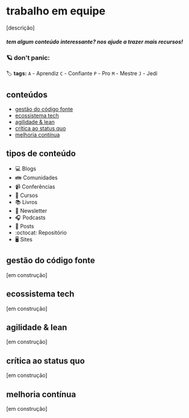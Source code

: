 # trabalho em equipe

[descrição]


##### _tem algum conteúdo interessante? nos ajude a trazer mais recursos!_


### :ringed_planet: don't panic:

:label: **tags:**
`A` - Aprendiz
`C` - Confiante
`P` - Pro
`M` - Mestre
`J` - Jedi

## conteúdos
  - [gestão do código fonte](https://github.com/enjoei/career/tree/master/apps/trabalho%20em%20equipe#gestão-do-código-fonte)
  - [ecossistema tech](https://github.com/enjoei/career/tree/master/apps/trabalho%20em%20equipe#ecossistema-tech)
  - [agilidade & lean](https://github.com/enjoei/career/tree/master/apps/trabalho%20em%20equipe#agilidade--lean)
  - [crítica ao status quo](https://github.com/enjoei/career/tree/master/apps/trabalho%20em%20equipe#crítica-ao-status-quo)
  - [melhoria contínua](https://github.com/enjoei/career/tree/master/apps/trabalho%20em%20equipe#melhoria-contínua)

## tipos de conteúdo
- :computer: Blogs
- :family: Comunidades
- :video_camera: Conferências
- :open_book: Cursos
- :books: Livros
- :newspaper: Newsletter
- :headphones: Podcasts
- :bookmark_tabs: Posts
- :octocat: Repositório
- :desktop_computer: Sites

## gestão do código fonte
[em construção]

## ecossistema tech
[em construção]

## agilidade & lean
[em construção]

## crítica ao status quo
[em construção]

## melhoria contínua
[em construção]
